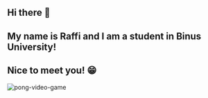 ## Hi there 👋

## My name is Raffi and I am a student in Binus University! 
## Nice to meet you! 😁

![pong-video-game](https://github.com/raffiwr/raffiwr/assets/145559021/be9959f6-d80e-49c8-aa9f-f4d884edd5d6)

<!--
**raffiwr/raffiwr** is a ✨ _special_ ✨ repository because its `README.md` (this file) appears on your GitHub profile.



